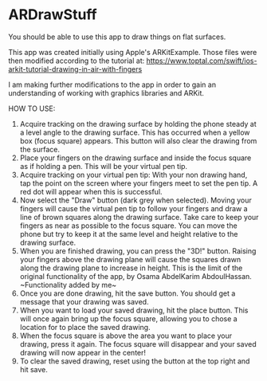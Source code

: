 # ARDrawStuff
You should be able to use this app to draw things on flat surfaces.

This app was created initially using Apple's ARKitExample. Those files were then modified according to the tutorial at:
https://www.toptal.com/swift/ios-arkit-tutorial-drawing-in-air-with-fingers

I am making further modifications to the app in order to gain an understanding of working with graphics libraries and ARKit.

HOW TO USE:

1) Acquire tracking on the drawing surface by holding the phone steady at a level angle to the drawing surface. This has occurred when a yellow box (focus square) appears. This button will also clear the drawing from the surface.
2) Place your fingers on the drawing surface and inside the focus square as if holding a pen. This will be your virtual pen tip.
3) Acquire tracking on your virtual pen tip: With your non drawing hand, tap the point on the screen where your fingers meet to set the pen tip. A red dot will appear when this is successful.
5) Now select the "Draw" button (dark grey when selected). Moving your fingers will cause the virtual pen tip to follow your fingers and draw a line of brown squares along the drawing surface. Take care to keep your fingers as near as possible to the focus square. You can move the phone but try to keep it at the same level and height relative to the drawing surface.
6) When you are finished drawing, you can press the "3D!" button. Raising your fingers above the drawing plane will cause the squares drawn along the drawing plane to increase in height.
This is the limit of the original functionality of the app, by Osama AbdelKarim AbdoulHassan.
~Functionality added by me~
7) Once you are done drawing, hit the save button. You should get a message that your drawing was saved.
8) When you want to load your saved drawing, hit the place button. This will once again bring up the focus square, allowing you to chose a location for to place the saved drawing.
9) When the focus square is above the area you want to place your drawing, press it again. The focus square will disappear and your saved drawing will now appear in the center!
10) To clear the saved drawing, reset using the button at the top right and hit save.
